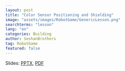 ```yaml
---
layout: post
title: "Color Sensor Positioning and Shielding"
image: "assets/images/RobotGame/GenericLesson.png"
searchterms: "lesson"
lang: "en"
categories: Building
author: SeshanBrothers
tag: RobotGame
featured: false
---
```



Slides: <a href="/translations/en-us/RobotGame/Shielding.pptx">PPTX</a>, <a href="/translations/en-us/RobotGame/Shielding.pdf">PDF </a>

